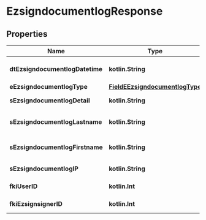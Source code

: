 
# EzsigndocumentlogResponse

## Properties
Name | Type | Description | Notes
------------ | ------------- | ------------- | -------------
**dtEzsigndocumentlogDatetime** | **kotlin.String** | The date and time at which the event was logged | 
**eEzsigndocumentlogType** | [**FieldEEzsigndocumentlogType**](FieldEEzsigndocumentlogType.md) |  | 
**sEzsigndocumentlogDetail** | **kotlin.String** | The detail of the Ezsigndocumentlog | 
**sEzsigndocumentlogLastname** | **kotlin.String** | The last name of the User or Ezsignsigner | 
**sEzsigndocumentlogFirstname** | **kotlin.String** | The first name of the User or Ezsignsigner | 
**sEzsigndocumentlogIP** | **kotlin.String** | Represent an IP address. | 
**fkiUserID** | **kotlin.Int** | The unique ID of the User |  [optional]
**fkiEzsignsignerID** | **kotlin.Int** | The unique ID of the Ezsignsigner |  [optional]



